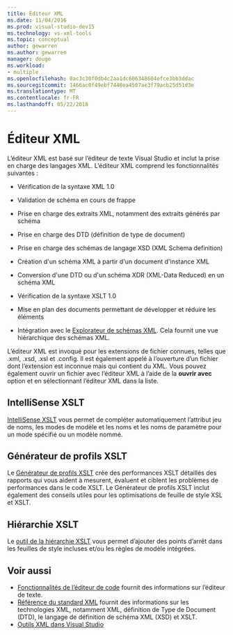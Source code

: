 ```yaml
---
title: Éditeur XML
ms.date: 11/04/2016
ms.prod: visual-studio-dev15
ms.technology: vs-xml-tools
ms.topic: conceptual
author: gewarren
ms.author: gewarren
manager: douge
ms.workload:
- multiple
ms.openlocfilehash: 0ac3c30f0db4c2aa1dc606348604efce3bb3ddac
ms.sourcegitcommit: 1466ac0f49ebf7448ea4507ae3f79acb25d51d3e
ms.translationtype: MT
ms.contentlocale: fr-FR
ms.lasthandoff: 05/22/2018
---
```

# <a name="xml-editor"></a>Éditeur XML

L’éditeur XML est basé sur l’éditeur de texte Visual Studio et inclut la prise en charge des langages XML. L’éditeur XML comprend les fonctionnalités suivantes :

- Vérification de la syntaxe XML 1.0

- Validation de schéma en cours de frappe

- Prise en charge des extraits XML, notamment des extraits générés par schéma

- Prise en charge des DTD (définition de type de document)

- Prise en charge des schémas de langage XSD (XML Schema definition)

- Création d'un schéma XML à partir d'un document d'instance XML

- Conversion d'une DTD ou d'un schéma XDR (XML-Data Reduced) en un schéma XML

- Vérification de la syntaxe XSLT 1.0

- Mise en plan des documents permettant de développer et réduire les éléments

- Intégration avec le [Explorateur de schémas XML](../xml-tools/xml-schema-explorer.md). Cela fournit une vue hiérarchique des schémas XML.

L’éditeur XML est invoqué pour les extensions de fichier connues, telles que .xml, .xsd, .xsl et .config. Il est également appelé à l’ouverture d’un fichier dont l’extension est inconnue mais qui contient du XML. Vous pouvez également ouvrir un fichier avec l’éditeur XML à l’aide de la **ouvrir avec** option et en sélectionnant l’éditeur XML dans la liste.

## <a name="xslt-intellisense"></a>IntelliSense XSLT

[IntelliSense XSLT](../xml-tools/xml-editor-intellisense-features.md) vous permet de compléter automatiquement l’attribut jeu de noms, les modes de modèle et les noms et les noms de paramètre pour un mode spécifié ou un modèle nommé.

## <a name="xslt-profiler"></a>Générateur de profils XSLT

Le [Générateur de profils XSLT](../xml-tools/walkthrough-xslt-profiler.md) crée des performances XSLT détaillés des rapports qui vous aident à mesurent, évaluent et ciblent les problèmes de performances dans le code XSLT. Le Générateur de profils XSLT inclut également des conseils utiles pour les optimisations de feuille de style XSL et XSLT.

## <a name="xslt-hierarchy"></a>Hiérarchie XSLT

Le [outil de la hiérarchie XSLT](../xml-tools/walkthrough-using-xslt-hierarchy.md) vous permet d’ajouter des points d’arrêt dans les feuilles de style incluses et/ou les règles de modèle intégrées.

## <a name="see-also"></a>Voir aussi

- [Fonctionnalités de l’éditeur de code](../ide/writing-code-in-the-code-and-text-editor.md) fournit des informations sur l’éditeur de texte.
- [Référence du standard XML](http://msdn.microsoft.com/79c78508-c9d0-423a-a00f-672e855de401) fournit des informations sur les technologies XML, notamment XML, définition de Type de Document (DTD), le langage de définition de schéma XML (XSD) et XSLT.
- [Outils XML dans Visual Studio](../xml-tools/xml-tools-in-visual-studio.md)